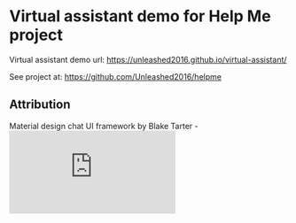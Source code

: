 # Virtual assistant demo for Help Me project

Virtual assistant demo url: https://unleashed2016.github.io/virtual-assistant/

See project at: https://github.com/Unleashed2016/helpme

## Attribution

Material design chat UI framework by Blake Tarter - ![license](https://github.com/Unleashed2016/virtual-assistant/blob/master/license.txt)